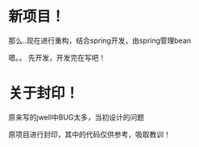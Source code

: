<h1>新项目！</h1>
<p>那么..现在进行重构，结合spring开发，由spring管理bean </p>
<p>嗯。。 先开发，开发完在写吧！</p>
<h1>关于封印！</h1>
<p>原来写的jwell中BUG太多，当初设计的问题</p>
<p>原项目进行封印，其中的代码仅供参考，吸取教训！</p>
